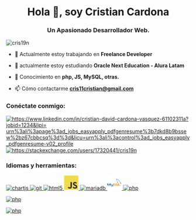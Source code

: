 <h1 align="center">Hola 👋, soy Cristian Cardona</h1>
<h3 align="center">Un Apasionado Desarrollador Web.</h3>

<p align="left"> <img src=" https://komarev.com/ghpvc/?username=cris19n&label=Profile%20views&color=0e75b6&style=flat" alt="cris19n" /> </p>

- 🔭 Actualmente estoy trabajando en **Freelance Developer**

- 🌱 actualmente estoy estudiando **Oracle Next Education - Alura Latam**

- 💬 Conocimiento en **php, JS, MySQL, otras.**

- 📫 Cómo contactarme **cris11cristian@gmail.com**

<h3 align="left"> Conéctate conmigo:</h3>
<p align="left">
<a href="https://linkedin.com/in/https://www.linkedin.com/in/cristian-david-cardona-vasquez-61102311a?jobid=1234&lipi=urn%3ali%3apage%3ad_jobs_easyapply_pdfgenresume%3b7dkd8b9bssew %2bz67cbbcsq%3d%3d&licu=urn%3ali%3acontrol%3ad_jobs_easyapply_pdfgenresume-v02_profile" target="blank"><img align="center" src="https://raw.githubusercontent.com/rahuldkjain/github-profile-readme -generator/master/src/images/icons/Social/linked-in-alt.svg" alt="https://www.linkedin.com/in/cristian-david-cardona-vasquez-61102311a?jobid=1234&lipi= urn%3ali%3apage%3ad_jobs_easyapply_pdfgenresume%3b7dkd8b9bssew%2bz67cbbcsq%3d%3d&licu=urn%3ali%3acontrol%3ad_jobs_easyapply_pdfgenresume-v02_profile" height="30" width="40" /></a>
<a href="https://stackoverflow.com/users/https://stackexchange.com/users/17320441/cris19n" target="blank"><img align="center" src="https://raw .githubusercontent.com/rahuldkjain/github-profile-readme-generator/master/src/images/icons/Social/stack-overflow.svg" alt="https://stackexchange.com/users/17320441/cris19n" height= "30" width="40" /></a>
</p>

<h3 align="left">Idiomas y herramientas:</h3>
<p align="left"> <a href="https://www.chartjs.org" target="_blank" rel="noreferrer"> <img src="https://www.chartjs.org/media /logo-title.svg" alt="chartjs" width="40" height="40"/> </a> <a href="https://git-scm.com/" target="_blank" rel ="noreferrer"> <img src="https://www.vectorlogo.zone/logos/git-scm/git-scm-icon.svg" alt="git" width="40" height="40"/ > </a> <a href="https://www.w3.org/html/" target="_blank" rel="noreferrer"> <img src="https://raw.githubusercontent.com/devicons /devicon/master/icons/html5/html5-original-wordmark.svg" alt="html5" ancho="40" altura="40"/> </a> <a href="https://developer.mozilla.org/en-US/docs/Web/JavaScript" target= "_blank" rel="noreferrer"> <img src="https://raw.githubusercontent.com/devicons/devicon/master/icons/javascript/javascript-original.svg" alt="javascript" width="40" height="40"/> </a> <a href="https://mariadb.org/" target="_blank" rel="noreferrer"> <img src="https://www.vectorlogo.zone /logos/mariadb/mariadb-icon.svg" alt="mariadb" width="40" height="40"/> </a> <a href="https://www.mysql.com/" target= "_blank" rel="noreferrer"> <img src="https://raw.githubusercontent.com/devicons/devicon/master/icons/mysql/mysql-original-wordmark.svg" alt="mysql" width="40 " height="40"/> </a> <a href="https://www.php.net" target="_blank" rel="noreferrer"> <img src="https://raw.githubusercontent .com/devicons/devicon/master/icons/php/php-original.svg" alt="php" ancho="40" altura="40"/> </a> </p></a> <a href="https://www.php.net" target="_blank" rel="noreferrer"> <img src="https://raw.githubusercontent.com/devicons/devicon/master /iconos/php/php-original.svg" alt="php" ancho="40" altura="40"/> </a> </p></a> <a href="https://www.php.net" target="_blank" rel="noreferrer"> <img src="https://raw.githubusercontent.com/devicons/devicon/master /iconos/php/php-original.svg" alt="php" ancho="40" altura="40"/> </a> </p>


<!---
CRIS19N/CRIS19N is a ✨ special ✨ repository because its `README.md` (this file) appears on your GitHub profile.
You can click the Preview link to take a look at your changes.
--->

